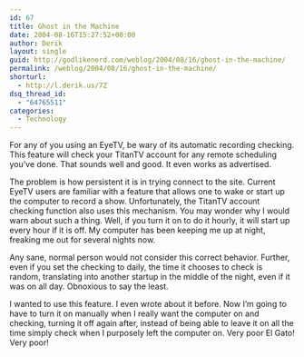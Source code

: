 ```yaml
---
id: 67
title: Ghost in the Machine
date: 2004-08-16T15:27:52+00:00
author: Derik
layout: single
guid: http://godlikenerd.com/weblog/2004/08/16/ghost-in-the-machine/
permalink: /weblog/2004/08/16/ghost-in-the-machine/
shorturl:
  - http://l.derik.us/7Z
dsq_thread_id:
  - "64765511"
categories:
  - Technology
---
```

For any of you using an EyeTV, be wary of its automatic recording checking. This feature will check your TitanTV account for any remote scheduling you&#8217;ve done. That sounds well and good. It even works as advertised.

The problem is how persistent it is in trying connect to the site. Current EyeTV users are familiar with a feature that allows one to wake or start up the computer to record a show. Unfortunately, the TitanTV account checking function also uses this mechanism. You may wonder why I would warn about such a thing. Well, if you turn it on to do it hourly, it will start up every hour if it is off. My computer has been keeping me up at night, freaking me out for several nights now.

Any sane, normal person would not consider this correct behavior. Further, even if you set the checking to daily, the time it chooses to check is random, translating into another startup in the middle of the night, even if it was on all day. Obnoxious to say the least.

I wanted to use this feature. I even wrote about it before. Now I&#8217;m going to have to turn it on manually when I really want the computer on and checking, turning it off again after, instead of being able to leave it on all the time simply check when I purposely left the computer on. Very poor El Gato! Very poor!